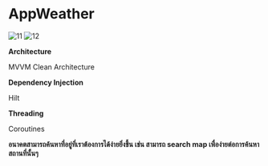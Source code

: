 # AppWeather


![11](https://user-images.githubusercontent.com/68962015/148773136-d7fab1a4-bd25-469d-b430-efa06f426798.jpg)
![12](https://user-images.githubusercontent.com/68962015/148773152-16101ff3-b5a2-40a4-84db-22f366f5dc74.jpg)



**Architecture**

MVVM  Clean Architecture

**Dependency Injection**

Hilt

**Threading**

Coroutines


**อนาคตสามารถค้นหาที่อยู่ที่เราต้องการได้ง่ายยิ่งขึ้น เช่น สามารถ search map เพื่อง่ายต่อการค้นหาสถานที่นั้นๆ**
